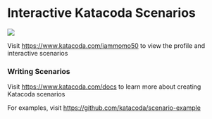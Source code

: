 # Interactive Katacoda Scenarios

[![](http://shields.katacoda.com/katacoda/iammomo50/count.svg)](https://www.katacoda.com/iammomo50 "Get your profile on Katacoda.com")

Visit https://www.katacoda.com/iammomo50 to view the profile and interactive scenarios

### Writing Scenarios
Visit https://www.katacoda.com/docs to learn more about creating Katacoda scenarios

For examples, visit https://github.com/katacoda/scenario-example
